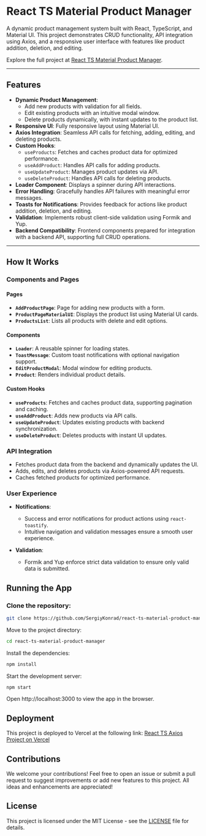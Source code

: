 # React TS Material Product Manager

A dynamic product management system built with React, TypeScript, and Material UI. This project demonstrates CRUD functionality, API integration using Axios, and a responsive user interface with features like product addition, deletion, and editing.

Explore the full project at [React TS Material Product Manager](https://react-ts-material-product-manager.vercel.app/).

---

## Features

- **Dynamic Product Management**:
  - Add new products with validation for all fields.
  - Edit existing products with an intuitive modal window.
  - Delete products dynamically, with instant updates to the product list.
- **Responsive UI**: Fully responsive layout using Material UI.
- **Axios Integration**: Seamless API calls for fetching, adding, editing, and deleting products.
- **Custom Hooks**:
  - `useProducts`: Fetches and caches product data for optimized performance.
  - `useAddProduct`: Handles API calls for adding products.
  - `useUpdateProduct`: Manages product updates via API.
  - `useDeleteProduct`: Handles API calls for deleting products.
- **Loader Component**: Displays a spinner during API interactions.
- **Error Handling**: Gracefully handles API failures with meaningful error messages.
- **Toasts for Notifications**: Provides feedback for actions like product addition, deletion, and editing.
- **Validation**: Implements robust client-side validation using Formik and Yup.
- **Backend Compatibility**: Frontend components prepared for integration with a backend API, supporting full CRUD operations.

---

## How It Works

### Components and Pages

#### **Pages**

- **`AddProductPage`**: Page for adding new products with a form.
- **`ProductPageMaterialUI`**: Displays the product list using Material UI cards.
- **`ProductsList`**: Lists all products with delete and edit options.

#### **Components**

- **`Loader`**: A reusable spinner for loading states.
- **`ToastMessage`**: Custom toast notifications with optional navigation support.
- **`EditProductModal`**: Modal window for editing products.
- **`Product`**: Renders individual product details.

#### **Custom Hooks**

- **`useProducts`**: Fetches and caches product data, supporting pagination and caching.
- **`useAddProduct`**: Adds new products via API calls.
- **`useUpdateProduct`**: Updates existing products with backend synchronization.
- **`useDeleteProduct`**: Deletes products with instant UI updates.

### API Integration

- Fetches product data from the backend and dynamically updates the UI.
- Adds, edits, and deletes products via Axios-powered API requests.
- Caches fetched products for optimized performance.

### User Experience

- **Notifications**:
  - Success and error notifications for product actions using `react-toastify`.
  - Intuitive navigation and validation messages ensure a smooth user experience.
- **Validation**:

  - Formik and Yup enforce strict data validation to ensure only valid data is submitted.

## Running the App

### Clone the repository:

```bash
git clone https://github.com/SergiyKonrad/react-ts-material-product-manager.git
```

Move to the project directory:

```bash
cd react-ts-material-product-manager

```

Install the dependencies:

```bash
npm install
```

Start the development server:

```bash
npm start
```

Open http://localhost:3000 to view the app in the browser.

## Deployment

This project is deployed to Vercel at the following link:
[React TS Axios Project on Vercel](https://react-ts-material-product-manager.vercel.app/)

## Contributions

We welcome your contributions! Feel free to open an issue or submit a pull request to suggest improvements or add new features to this project. All ideas and enhancements are appreciated!

## License

This project is licensed under the MIT License - see the [LICENSE](./LICENCE) file for details.
